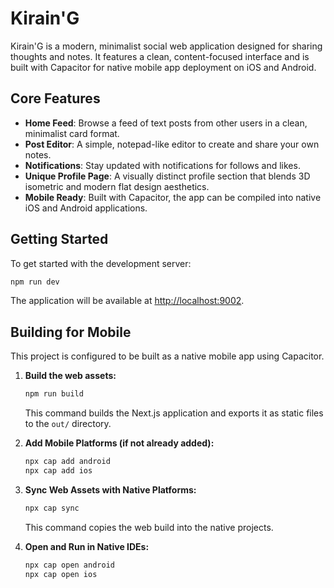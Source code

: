 # Kirain'G

Kirain'G is a modern, minimalist social web application designed for sharing thoughts and notes. It features a clean, content-focused interface and is built with Capacitor for native mobile app deployment on iOS and Android.

## Core Features

- **Home Feed**: Browse a feed of text posts from other users in a clean, minimalist card format.
- **Post Editor**: A simple, notepad-like editor to create and share your own notes.
- **Notifications**: Stay updated with notifications for follows and likes.
- **Unique Profile Page**: A visually distinct profile section that blends 3D isometric and modern flat design aesthetics.
- **Mobile Ready**: Built with Capacitor, the app can be compiled into native iOS and Android applications.

## Getting Started

To get started with the development server:

```bash
npm run dev
```

The application will be available at [http://localhost:9002](http://localhost:9002).

## Building for Mobile

This project is configured to be built as a native mobile app using Capacitor.

1.  **Build the web assets:**
    ```bash
    npm run build
    ```
    This command builds the Next.js application and exports it as static files to the `out/` directory.

2.  **Add Mobile Platforms (if not already added):**
    ```bash
    npx cap add android
    npx cap add ios
    ```

3.  **Sync Web Assets with Native Platforms:**
    ```bash
    npx cap sync
    ```
    This command copies the web build into the native projects.

4.  **Open and Run in Native IDEs:**
    ```bash
    npx cap open android
    npx cap open ios
    ```
